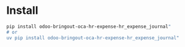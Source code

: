 # Install

```bash
pip install odoo-bringout-oca-hr-expense-hr_expense_journal"
# or
uv pip install odoo-bringout-oca-hr-expense-hr_expense_journal"
```
